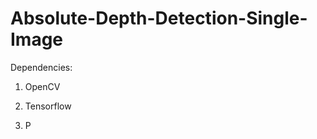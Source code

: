 Absolute-Depth-Detection-Single-Image
=========================================================


Dependencies:

1.  OpenCV

2.  Tensorflow

3.  P